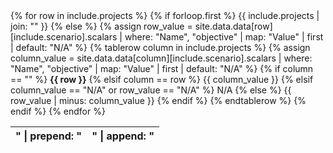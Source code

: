 <table>
{% for row in include.projects %}
  {% if forloop.first %}
    <thead><tr>
      {{ include.projects
      | join: "</th><th>"
      | prepend: "<th>"
      | append: "</th>"
      }}
    </tr></thead>
  {% else %}
    {% assign row_value = site.data.data[row][include.scenario].scalars
    | where: "Name", "objective"
    | map: "Value"
    | first
    | default: "N/A"
    %}
    {% tablerow column in include.projects %}
      {% assign column_value = site.data.data[column][include.scenario].scalars
      | where: "Name", "objective"
      | map: "Value"
      | first
      | default: "N/A"
      %}
      {% if column == "" %}
        <strong>{{ row }}</strong>
      {% elsif column == row %}
        {{ column_value }}
      {% elsif column_value == "N/A" or row_value == "N/A" %}
        N/A
      {% else %}
        {{ row_value | minus: column_value }}
      {% endif %}
    {% endtablerow %}
  {% endif %}
{% endfor %}
</table>

